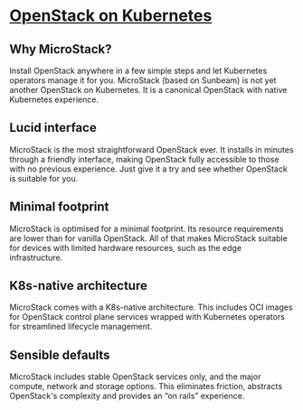 # **[OpenStack on Kubernetes](https://ubuntu.com/blog/kubernetes-vs-openstack)**

## Why MicroStack?

Install OpenStack anywhere in a few simple steps and let Kubernetes operators manage it for you. MicroStack (based on Sunbeam) is not yet another OpenStack on Kubernetes. It is a canonical OpenStack with native Kubernetes experience.

## Lucid interface

MicroStack is the most straightforward OpenStack ever. It installs in minutes through a friendly interface, making OpenStack fully accessible to those with no previous experience. Just give it a try and see whether OpenStack is suitable for you.

## Minimal footprint

MicroStack is optimised for a minimal footprint. Its resource requirements are lower than for vanilla OpenStack. All of that makes MicroStack suitable for devices with limited hardware resources, such as the edge infrastructure.

## K8s-native architecture

MicroStack comes with a K8s-native architecture. This includes OCI images for OpenStack control plane services wrapped with Kubernetes operators for streamlined lifecycle management.

## Sensible defaults

MicroStack includes stable OpenStack services only, and the major compute, network and storage options. This eliminates friction, abstracts OpenStack's complexity and provides an “on rails” experience.
